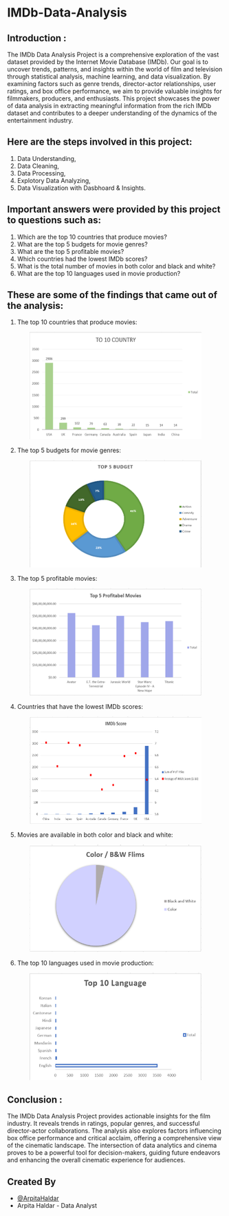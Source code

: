 # IMDb-Data-Analysis


## Introduction :

The IMDb Data Analysis Project is a comprehensive exploration of the vast dataset provided by the Internet Movie Database (IMDb). Our goal is to uncover trends, patterns, and insights within the world of film and television through statistical analysis, machine learning, and data visualization. By examining factors such as genre trends, director-actor relationships, user ratings, and box office performance, we aim to provide valuable insights for filmmakers, producers, and enthusiasts. This project showcases the power of data analysis in extracting meaningful information from the rich IMDb dataset and contributes to a deeper understanding of the dynamics of the entertainment industry.


## Here are the steps involved in this project:

1. Data Understanding,
2. Data Cleaning,
3. Data Processing,
4. Explotory Data Analyzing,
5. Data Visualization with Dasbhoard & Insights.

## Important answers were provided by this project to questions such as:

1. Which are the top 10 countries that produce movies?
2. What are the top 5 budgets for movie genres?
3. What are the top 5 profitable movies?
4. Which countries had the lowest IMDb scores?
5. What is the total number of movies in both color and black and white?
6. What are the top 10 languages used in movie production?

## These are some of the findings that came out of the analysis:

1. The top 10 countries that produce movies:

<p align="center">
  <img width="400" height="250" src="https://github.com/ArpitaHaldar/IMDb-Data-Analysis/blob/main/GRAPHS/TOP%201O%20COUNTRY.png">
</p>


2. The top 5 budgets for movie genres:
<p align="center">
  <img width="400" height="250" src="https://github.com/ArpitaHaldar/IMDb-Data-Analysis/blob/main/GRAPHS/top%205%20budget.png">
</p>

3. The top 5 profitable movies:

<p align="center">
  <img width="400" height="250" src="https://github.com/ArpitaHaldar/IMDb-Data-Analysis/blob/main/GRAPHS/Top%205%20Profitabel%20Movies.png">
</p>

4. Countries that have the lowest IMDb scores:

<p align="center">
  <img width="400" height="250" src="https://github.com/ArpitaHaldar/IMDb-Data-Analysis/blob/main/GRAPHS/IMDb%20score.png">
</p>

5. Movies are available in both color and black and white:

<p align="center">
  <img width="400" height="250" src="https://github.com/ArpitaHaldar/IMDb-Data-Analysis/blob/main/GRAPHS/ColorB%26W.png">
</p>

6. The top 10 languages used in movie production:

<p align="center">
  <img width="400" height="250" src="https://github.com/ArpitaHaldar/IMDb-Data-Analysis/blob/main/GRAPHS/Top%2010%20language.png">
</p>

## Conclusion :

The IMDb Data Analysis Project provides actionable insights for the film industry. It reveals trends in ratings, popular genres, and successful director-actor collaborations. The analysis also explores factors influencing box office performance and critical acclaim, offering a comprehensive view of the cinematic landscape. The intersection of data analytics and cinema proves to be a powerful tool for decision-makers, guiding future endeavors and enhancing the overall cinematic experience for audiences.


## Created By

- [@ArpitaHaldar](https://github.com/ArpitaHaldar)
- Arpita Haldar - Data Analyst

